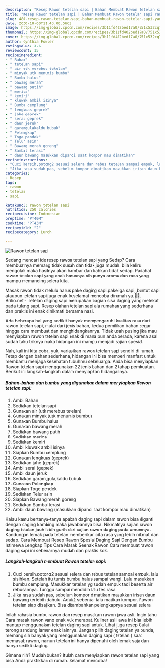 ```yaml
---
description: "Resep Rawon tetelan sapi | Bahan Membuat Rawon tetelan sapi Yang Mudah Dan Praktis"
title: "Resep Rawon tetelan sapi | Bahan Membuat Rawon tetelan sapi Yang Mudah Dan Praktis"
slug: 486-resep-rawon-tetelan-sapi-bahan-membuat-rawon-tetelan-sapi-yang-mudah-dan-praktis
date: 2020-10-08T11:43:08.566Z
image: https://img-global.cpcdn.com/recipes/3b11fd402bed17a0/751x532cq70/rawon-tetelan-sapi-foto-resep-utama.jpg
thumbnail: https://img-global.cpcdn.com/recipes/3b11fd402bed17a0/751x532cq70/rawon-tetelan-sapi-foto-resep-utama.jpg
cover: https://img-global.cpcdn.com/recipes/3b11fd402bed17a0/751x532cq70/rawon-tetelan-sapi-foto-resep-utama.jpg
author: Cynthia Fowler
ratingvalue: 3.6
reviewcount: 15
recipeingredient:
- " Bahan"
- " tetelan sapi"
- " air utk merebus tetelan"
- " minyak utk menumis bumbu"
- " Bumbu halus"
- " bawang merah"
- " bawang putih"
- " merica"
- " kemiri"
- " kluwak ambil isinya"
- " Bumbu cemplung"
- " lengkuas geprek"
- " jahe geprek"
- " serai geprek"
- " daun jeruk"
- " garamgulakaldu bubuk"
- " Pelengkap"
- " Toge pendek"
- " Telur asin"
- " Bawang merah goreng"
- " Sambal terasi"
- " daun bawang masukkan dipanci saat kompor mau dimatikan"
recipeinstructions:
- "Cuci bersih,potong2 sesuai selera dan rebus tetelan sampai empuk, lalu sisihkan. Setelah itu tumis bumbu halus sampai wangi. Lalu masukkan bumbu cemplung. Masukkan tetelan yg sudah empuk tadi beserta air rebusannya. Tunggu sampai mendidih lalu tes rasa"
- "Jika rasa sudah pas, sebelum kompor dimatikan masukkan irisan daun bawang terlebih dahulu. Aduk2 sebentar lalu matikan kompor. Rawon tetelan siap disajikan. Bisa ditambahkan pelengkapnya sesuai selera"
categories:
- Resep
tags:
- rawon
- tetelan
- sapi

katakunci: rawon tetelan sapi 
nutrition: 250 calories
recipecuisine: Indonesian
preptime: "PT40M"
cooktime: "PT43M"
recipeyield: "2"
recipecategory: Lunch

---
```



![Rawon tetelan sapi](https://img-global.cpcdn.com/recipes/3b11fd402bed17a0/751x532cq70/rawon-tetelan-sapi-foto-resep-utama.jpg)

Sedang mencari ide resep rawon tetelan sapi yang Sedap? Cara membuatnya memang tidak susah dan tidak juga mudah. bila keliru mengolah maka hasilnya akan hambar dan bahkan tidak sedap. Padahal rawon tetelan sapi yang enak harusnya sih punya aroma dan rasa yang mampu memancing selera kita.

Masak rawon tidak melulu harus pake daging sapi.pake iga sapi,,buntut sapi ataupun tetelan sapi juga enak lo.selamat mencoba dirumah ya.🤗🤗. Brilio.net - Tetelan daging sapi merupakan bagian sisa daging yang melekat pada tulang sapi. Resep olahan tetelan sapi ala rumahan yang sederhana dan praktis ini enak dinikmati bersama nasi.

Ada beberapa hal yang sedikit banyak mempengaruhi kualitas rasa dari rawon tetelan sapi, mulai dari jenis bahan, kedua pemilihan bahan segar hingga cara membuat dan menghidangkannya. Tidak usah pusing jika mau menyiapkan rawon tetelan sapi enak di mana pun anda berada, karena asal sudah tahu triknya maka hidangan ini mampu menjadi sajian spesial.


Nah, kali ini kita coba, yuk, variasikan rawon tetelan sapi sendiri di rumah. Tetap dengan bahan sederhana, hidangan ini bisa memberi manfaat untuk membantu menjaga kesehatan tubuhmu sekeluarga. Anda bisa menyiapkan Rawon tetelan sapi menggunakan 22 jenis bahan dan 2 tahap pembuatan. Berikut ini langkah-langkah dalam menyiapkan hidangannya.

<!--inarticleads1-->

##### Bahan-bahan dan bumbu yang digunakan dalam menyiapkan Rawon tetelan sapi:

1. Ambil  Bahan
1. Sediakan  tetelan sapi
1. Gunakan  air (utk merebus tetelan)
1. Gunakan  minyak (utk menumis bumbu)
1. Gunakan  Bumbu halus
1. Gunakan  bawang merah
1. Sediakan  bawang putih
1. Sediakan  merica
1. Sediakan  kemiri
1. Ambil  kluwak ambil isinya
1. Siapkan  Bumbu cemplung
1. Gunakan  lengkuas (geprek)
1. Sediakan  jahe (geprek)
1. Ambil  serai (geprek)
1. Ambil  daun jeruk
1. Sediakan  garam,gula,kaldu bubuk
1. Gunakan  Pelengkap
1. Siapkan  Toge pendek
1. Sediakan  Telur asin
1. Siapkan  Bawang merah goreng
1. Sediakan  Sambal terasi
1. Ambil  daun bawang (masukkan dipanci saat kompor mau dimatikan)


Kalau kamu bertanya-tanya apakah daging sapi dalam rawon bisa diganti dengan daging kambing maka jawabannya bisa. Nikmatnya sajian rawon daging tetelan jauh lebih gurih dari sajian rawon daging pada umumnya. Kandungan lemak pada tetelan memberikan cita rasa yang lebih nikmat dan sedap. Cara Membuat Resep Rawon Spesial Daging Sapi Dengan Bumbu Istimewa Lengkap Tips Cara Masak Seenak Rawon Cara membuat rawon daging sapi ini sebenarnya mudah dan praktis kok. 

<!--inarticleads2-->

##### Langkah-langkah membuat Rawon tetelan sapi:

1. Cuci bersih,potong2 sesuai selera dan rebus tetelan sampai empuk, lalu sisihkan. Setelah itu tumis bumbu halus sampai wangi. Lalu masukkan bumbu cemplung. Masukkan tetelan yg sudah empuk tadi beserta air rebusannya. Tunggu sampai mendidih lalu tes rasa
1. Jika rasa sudah pas, sebelum kompor dimatikan masukkan irisan daun bawang terlebih dahulu. Aduk2 sebentar lalu matikan kompor. Rawon tetelan siap disajikan. Bisa ditambahkan pelengkapnya sesuai selera


Inilah rahasia bumbu rawon dan resep masakan rawon jawa asli. Ingin tahu Cara masak rawon yang enak yuk merapat. Kuliner asli jawa ini biar lebih mantap menggunakan tetelan daging sapi untuk. Lihat juga resep Gulai terong sandung lamur enak lainnya. Jangan pilih daging tetelan ya bunda, memang sih banyak yang menggunakan daging sapi ( tetelan ) saat memasak rawon, namun tetelan ini hanya dipenuhi oleh lemak saja dan hanya sedikit daging. 

Gimana nih? Mudah bukan? Itulah cara menyiapkan rawon tetelan sapi yang bisa Anda praktikkan di rumah. Selamat mencoba!

